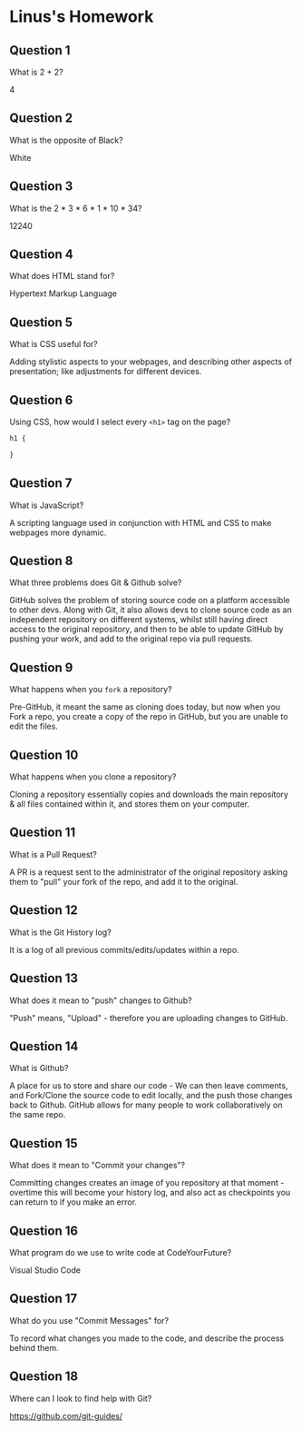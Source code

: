 # Linus's Homework

## Question 1

What is 2 + 2?

4

## Question 2

What is the opposite of Black?

White

## Question 3

What is the  2 * 3 * 6 * 1 * 10 * 34?

12240

## Question 4 

What does HTML stand for?

Hypertext Markup Language

## Question 5

What is CSS useful for?

Adding stylistic aspects to your webpages, and describing other aspects of presentation; like adjustments for different devices.

## Question 6

Using CSS, how would I select every `<h1>` tag on the page?

```css
h1 {

}
```

## Question 7

What is JavaScript?

A scripting language used in conjunction with HTML and CSS to make webpages more dynamic. 

## Question 8

What three problems does Git & Github solve?

GitHub solves the problem of storing source code on a platform accessible to other devs.
Along with Git, it also allows devs to clone source code as an independent repository on different systems, whilst still having direct access to the original repository, and then to be able to update GitHub by pushing your work, and add to the original repo via pull requests.

## Question 9

What happens when you `fork` a repository?

Pre-GitHub, it meant the same as cloning does today, but now when you Fork a repo, you create a copy of the repo in GitHub, but you are unable to edit the files.

## Question 10 

What happens when you clone a repository?

Cloning a repository essentially copies and downloads the main repository & all files contained within it, and stores them on your computer.

## Question 11

What is a Pull Request?

A PR is a request sent to the administrator of the original repository asking them to "pull" your fork of the repo, and add it to the original.

## Question 12

What is the Git History log?

It is a log of all previous commits/edits/updates within a repo.

## Question 13

What does it mean to "push" changes to Github?

"Push" means, "Upload" - therefore you are uploading changes to GitHub.

## Question 14

What is Github?

A place for us to store and share our code - We can then leave comments, and Fork/Clone the source code to edit locally, and the push those changes back to Github.
GitHub allows for many people to work collaboratively on the same repo.
## Question 15

What does it mean to "Commit your changes"?

Committing changes creates an image of you repository at that moment - overtime this will become your history log, and also act as checkpoints you can return to if you make an error.

## Question 16

What program do we use to write code at CodeYourFuture?

Visual Studio Code

## Question 17

What do you use "Commit Messages" for?

To record what changes you made to the code, and describe the process behind them.

## Question 18

Where can I look to find help with Git?

https://github.com/git-guides/
